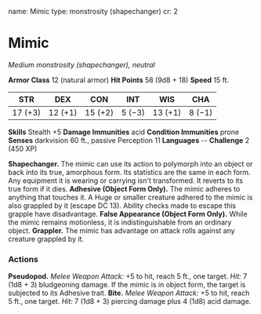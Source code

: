 name: Mimic
type: monstrosity (shapechanger)
cr: 2

# Mimic
_Medium monstrosity (shapechanger), neutral_

**Armor Class** 12 (natural armor)
**Hit Points** 58 (9d8 + 18)
**Speed** 15 ft.

| STR     | DEX     | CON     | INT     | WIS     | CHA     |
|---------|---------|---------|---------|---------|---------|
| 17 (+3) | 12 (+1) | 15 (+2) | 5 (−3)  | 13 (+1) | 8 (−1)  |

**Skills** Stealth +5
**Damage Immunities** acid
**Condition Immunities** prone
**Senses** darkvision 60 ft., passive Perception 11
**Languages** --
**Challenge** 2 (450 XP)

**Shapechanger.** The mimic can use its action to polymorph into an object or back into its true, amorphous form. Its statistics are the same in each form. Any equipment it is wearing or carrying isn't transformed. It reverts to its true form if it dies.
**Adhesive (Object Form Only).** The mimic adheres to anything that touches it. A Huge or smaller creature adhered to the mimic is also grappled by it (escape DC 13). Ability checks made to escape this grapple have disadvantage.
**False Appearance (Object Form Only).** While the mimic remains motionless, it is indistinguishable from an ordinary object.
**Grappler.** The mimic has advantage on attack rolls against any creature grappled by it.

### Actions
**Pseudopod.** _Melee Weapon Attack:_ +5 to hit, reach 5 ft., one target. _Hit:_ 7 (1d8 + 3) bludgeoning damage. If the mimic is in object form, the target is subjected to its Adhesive trait.
**Bite.** _Melee Weapon Attack:_ +5 to hit, reach 5 ft., one target. _Hit:_ 7 (1d8 + 3) piercing damage plus 4 (1d8) acid damage.
